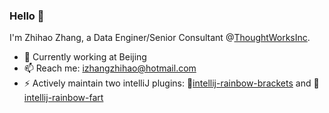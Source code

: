 ### Hello 👋

I'm Zhihao Zhang, a Data Enginer/Senior Consultant @[ThoughtWorksInc](https://github.com/ThoughtWorksInc).

- 🔭 Currently working at Beijing
- 📫 Reach me: izhangzhihao@hotmail.com
- ⚡ Actively maintain two intelliJ plugins: 🌈[intellij-rainbow-brackets](https://github.com/izhangzhihao/intellij-rainbow-brackets) and 🌈[intellij-rainbow-fart](https://github.com/izhangzhihao/intellij-rainbow-fart)
